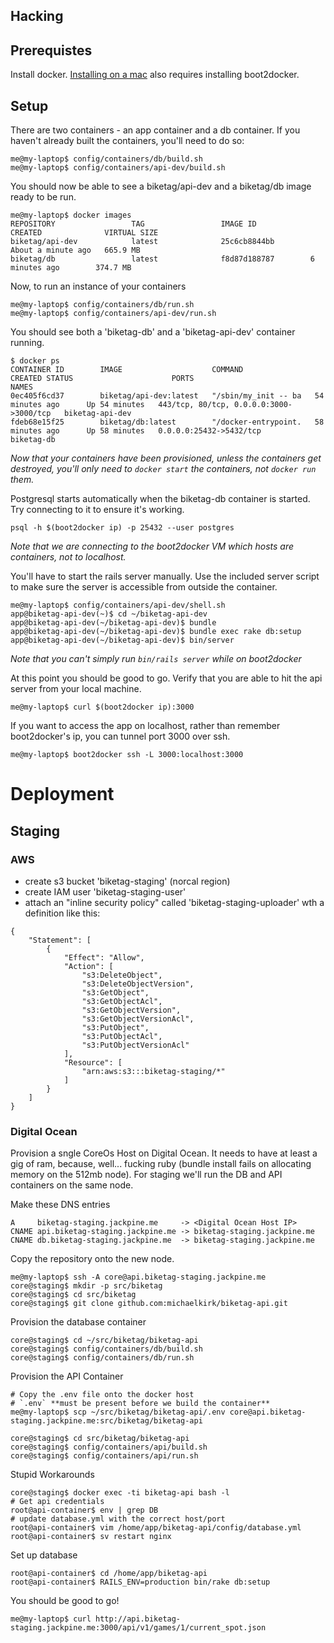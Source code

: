 Hacking
-------

Prerequistes
------------

Install docker. [Installing on a mac](https://docs.docker.com/installation/mac/)
also requires installing boot2docker.

Setup
-----

There are two containers - an app container and a db container. If you
haven't already built the containers, you'll need to do so:

    me@my-laptop$ config/containers/db/build.sh
    me@my-laptop$ config/containers/api-dev/build.sh

You should now be able to see a biketag/api-dev and a biketag/db image ready
to be run.

    me@my-laptop$ docker images
    REPOSITORY                 TAG                 IMAGE ID            CREATED              VIRTUAL SIZE
    biketag/api-dev            latest              25c6cb8844bb        About a minute ago   665.9 MB
    biketag/db                 latest              f8d87d188787        6 minutes ago        374.7 MB


Now, to run an instance of your containers

    me@my-laptop$ config/containers/db/run.sh
    me@my-laptop$ config/containers/api-dev/run.sh

You should see both a 'biketag-db' and a 'biketag-api-dev' container running.

    $ docker ps
    CONTAINER ID        IMAGE                    COMMAND                CREATED STATUS                      PORTS                                     NAMES
    0ec405f6cd37        biketag/api-dev:latest   "/sbin/my_init -- ba   54 minutes ago      Up 54 minutes   443/tcp, 80/tcp, 0.0.0.0:3000->3000/tcp   biketag-api-dev
    fdeb68e15f25        biketag/db:latest        "/docker-entrypoint.   58 minutes ago      Up 58 minutes   0.0.0.0:25432->5432/tcp                   biketag-db

*Now that your containers have been provisioned, unless the containers
get destroyed, you'll only need to `docker start` the containers, not
`docker run` them.*

Postgresql starts automatically when the biketag-db container is
started. Try connecting to it to ensure it's working.

    psql -h $(boot2docker ip) -p 25432 --user postgres

*Note that we are connecting to the boot2docker VM which hosts are
containers, not to localhost.*

You'll have to start the rails server manually. Use the included server
script to make sure the server is accessible from outside the container.

    me@my-laptop$ config/containers/api-dev/shell.sh
    app@biketag-api-dev(~)$ cd ~/biketag-api-dev
    app@biketag-api-dev(~/biketag-api-dev)$ bundle
    app@biketag-api-dev(~/biketag-api-dev)$ bundle exec rake db:setup
    app@biketag-api-dev(~/biketag-api-dev)$ bin/server

*Note that you can't simply run `bin/rails server` while on boot2docker*

At this point you should be good to go. Verify that you are able to hit
the api server from your local machine.

    me@my-laptop$ curl $(boot2docker ip):3000

If you want to access the app on localhost, rather than remember
boot2docker's ip, you can tunnel port 3000 over ssh.

    me@my-laptop$ boot2docker ssh -L 3000:localhost:3000

Deployment
==========

Staging
-------

### AWS

 * create s3 bucket 'biketag-staging' (norcal region)
 * create IAM user 'biketag-staging-user'
 * attach an "inline security policy" called 'biketag-staging-uploader' wth a definition like this:
```
{
    "Statement": [
        {
            "Effect": "Allow",
            "Action": [
                "s3:DeleteObject",
                "s3:DeleteObjectVersion",
                "s3:GetObject",
                "s3:GetObjectAcl",
                "s3:GetObjectVersion",
                "s3:GetObjectVersionAcl",
                "s3:PutObject",
                "s3:PutObjectAcl",
                "s3:PutObjectVersionAcl"
            ],
            "Resource": [
                "arn:aws:s3:::biketag-staging/*"
            ]
        }
    ]
}
```


### Digital Ocean
Provision a sngle CoreOs Host on Digital Ocean. It needs to have at
least a gig of ram, because, well... fucking ruby (bundle install fails
on allocating memory on the 512mb node). For staging we'll run the DB
and API containers on the same node.

Make these DNS entries

    A     biketag-staging.jackpine.me     -> <Digital Ocean Host IP>
    CNAME api.biketag-staging.jackpine.me -> biketag-staging.jackpine.me
    CNAME db.biketag-staging.jackpine.me  -> biketag-staging.jackpine.me

Copy the repository onto the new node.

    me@my-laptop$ ssh -A core@api.biketag-staging.jackpine.me
    core@staging$ mkdir -p src/biketag
    core@staging$ cd src/biketag
    core@staging$ git clone github.com:michaelkirk/biketag-api.git

Provision the database container

    core@staging$ cd ~/src/biketag/biketag-api
    core@staging$ config/containers/db/build.sh
    core@staging$ config/containers/db/run.sh

Provision the API Container

    # Copy the .env file onto the docker host
    # `.env` **must be present before we build the container**
    me@my-laptop$ scp ~/src/biketag/biketag-api/.env core@api.biketag-staging.jackpine.me:src/biketag/biketag-api

    core@staging$ cd src/biketag/biketag-api
    core@staging$ config/containers/api/build.sh
    core@staging$ config/containers/api/run.sh

Stupid Workarounds

    core@staging$ docker exec -ti biketag-api bash -l
    # Get api credentials
    root@api-container$ env | grep DB
    # update database.yml with the correct host/port
    root@api-container$ vim /home/app/biketag-api/config/database.yml
    root@api-container$ sv restart nginx

Set up database

    root@api-container$ cd /home/app/biketag-api
    root@api-container$ RAILS_ENV=production bin/rake db:setup

You should be good to go!

    me@my-laptop$ curl http://api.biketag-staging.jackpine.me:3000/api/v1/games/1/current_spot.json

